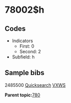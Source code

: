 # 78002$h

## Codes

-   Indicators
    -   First: 0
    -   Second: 2
-   Subfield: h

## Sample bibs

2485500 [Quicksearch](https://search.library.yale.edu/catalog/2485500) [VXWS](http://prodorbis.library.yale.edu:7014/vxws/GetHoldingsService?bibId=2485500)

**Parent topic:**[780](../../tags/780/780.md)

